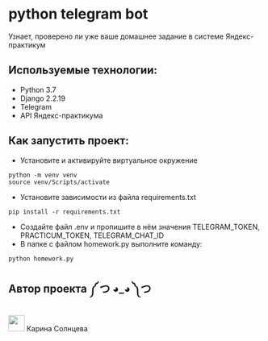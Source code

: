 # python telegram bot


Узнает, проверено ли уже ваше домашнее задание в системе Яндекс-практикум

## Используемые технологии:
- Python 3.7
- Django 2.2.19
- Telegram
- API Яндекс-практикума

## Как запустить проект:
- Установите и активируйте виртуальное окружение
```
python -m venv venv
source venv/Scripts/activate
``` 
- Установите зависимости из файла requirements.txt
```
pip install -r requirements.txt
``` 
- Создайте файл .env и пропишите в нём значения TELEGRAM_TOKEN, PRACTICUM_TOKEN, TELEGRAM_CHAT_ID
- В папке с файлом homework.py выполните команду:
```
python homework.py
```

## Автор проекта ༼ つ ◕_◕ ༽つ
[<img height="32" width="32" src="https://simpleicons.org/icons/telegram.svg" />](https://t.me/solar_ka) Карина Солнцева 

